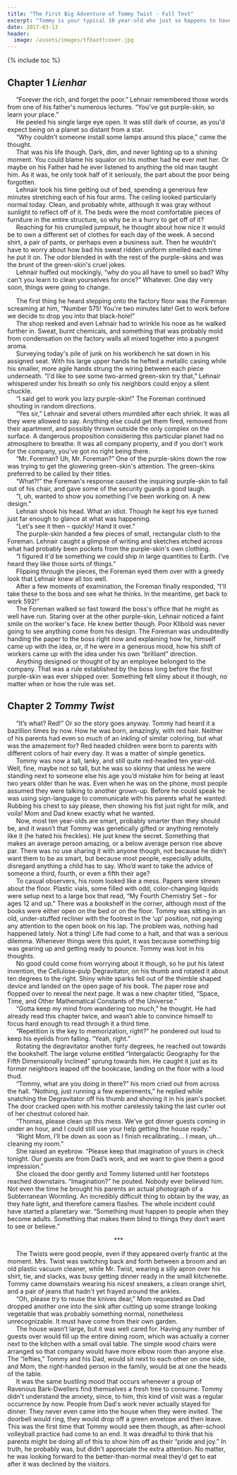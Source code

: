 ```yaml
---
title: "The First Big Adventure of Tommy Twist - Full Text"
excerpt: "Tommy is your typical 10 year-old who just so happens to have an over-active sense of curiosity.<br>Lehnair is your typical, single eyed Morgangetter who is stuck working in a factory on a barren mining planet.<br>Tommy has never seen an alien, and Lehnair has never met an Earthling, but all of that is about change!"
date: 2017-03-13
header:
  image: /assets/images/tfbaottcover.jpg
---
```

{% include toc %}

## Chapter 1 *Lienhar*

&nbsp;&nbsp;&nbsp;&nbsp;&nbsp;“Forever the rich, and forget the poor.” Lehnair remembered those words from one of his father's numerous lectures. “You've got purple-skin, so learn your place.”<br>
&nbsp;&nbsp;&nbsp;&nbsp;&nbsp;He peeled his single large eye open. It was still dark of course, as you'd expect being on a planet so distant from a star.<br>
&nbsp;&nbsp;&nbsp;&nbsp;&nbsp;“Why couldn't someone install some lamps around this place,” came the thought.<br>
&nbsp;&nbsp;&nbsp;&nbsp;&nbsp;That was his life though. Dark, dim, and never lighting up to a shining moment. You could blame his squalor on his mother had he ever met her. Or maybe on his Father had he ever listened to anything the old man taught him. As it was, he only took half of it seriously, the part about the poor being forgotten.<br>
&nbsp;&nbsp;&nbsp;&nbsp;&nbsp;Lehnair took his time getting out of bed, spending a generous few minutes stretching each of his four arms. The ceiling looked particularly normal today. Clean, and probably white, although it was gray without sunlight to reflect off of it. The beds were the most comfortable pieces of furniture in the entire structure, so why be in a hurry to get off of it?<br>
&nbsp;&nbsp;&nbsp;&nbsp;&nbsp;Reaching for his crumpled jumpsuit, he thought about how nice it would be to own a different set of clothes for each day of the week. A second shirt, a pair of pants, or perhaps even a business suit. Then he wouldn't have to worry about how bad his sweat ridden uniform smelled each time he put it on. The odor blended in with the rest of the purple-skins and was the brunt of the green-skin's cruel jokes.<br>
&nbsp;&nbsp;&nbsp;&nbsp;&nbsp;Lehnair huffed out mockingly, “why do you all have to smell so bad? Why can't you learn to clean yourselves for once?” Whatever. One day very soon, things were going to change.<br>
	
&nbsp;&nbsp;&nbsp;&nbsp;&nbsp;The first thing he heard stepping onto the factory floor was the Foreman screaming at him, “Number 575! You're two minutes late! Get to work before we decide to drop you into that black-hole!”<br>
&nbsp;&nbsp;&nbsp;&nbsp;&nbsp;The shop reeked and even Lehnair had to wrinkle his nose as he walked further in. Sweat, burnt chemicals, and something that was probably mold from condensation on the factory walls all mixed together into a pungent aroma.<br>
&nbsp;&nbsp;&nbsp;&nbsp;&nbsp;Surveying today's pile of junk on his workbench he sat down in his assigned seat. With his large upper hands he hefted a metallic casing while his smaller, more agile hands strung the wiring between each piece underneath. “I'd like to see some two-armed green-skin try that,” Lehnair whispered under his breath so only his neighbors could enjoy a silent chuckle. <br>
&nbsp;&nbsp;&nbsp;&nbsp;&nbsp;“I said get to work you lazy purple-skin!” The Foreman continued shouting in random directions.<br>
&nbsp;&nbsp;&nbsp;&nbsp;&nbsp;“Yes sir,” Lehnair and several others mumbled after each shriek. It was all they were allowed to say. Anything else could get them fired, removed from their apartment, and possibly thrown outside the only complex on the surface. A dangerous proposition considering this particular planet had no atmosphere to breathe. It was all company property, and if you don't work for the company, you've got no right being there.<br>
&nbsp;&nbsp;&nbsp;&nbsp;&nbsp;“Mr. Foreman? Uh, Mr. Foreman?” One of the purple-skins down the row was trying to get the glowering green-skin's attention. The green-skins preferred to be called by their titles.<br>
&nbsp;&nbsp;&nbsp;&nbsp;&nbsp;“What?!” the Foreman's response caused the inquiring purple-skin to fall out of his chair, and gave some of the security guards a good laugh.<br>
&nbsp;&nbsp;&nbsp;&nbsp;&nbsp;“I, uh, wanted to show you something I've been working on. A new design.”<br>
&nbsp;&nbsp;&nbsp;&nbsp;&nbsp;Lehnair shook his head. What an idiot. Though he kept his eye turned just far enough to glance at what was happening.<br>
&nbsp;&nbsp;&nbsp;&nbsp;&nbsp;“Let's see it then – quickly! Hand it over.”<br>
&nbsp;&nbsp;&nbsp;&nbsp;&nbsp;The purple-skin handed a few pieces of small, rectangular cloth to the Foreman. Lehnair caught a glimpse of writing and sketches etched across what had probably been pockets from the purple-skin's own clothing.<br>
&nbsp;&nbsp;&nbsp;&nbsp;&nbsp;“I figured it'd be something we could ship in large quantities to Earth. I've heard they like those sorts of things.”<br>
&nbsp;&nbsp;&nbsp;&nbsp;&nbsp;Flipping through the pieces, the Foreman eyed them over with a greedy look that Lehnair knew all too well.<br>
&nbsp;&nbsp;&nbsp;&nbsp;&nbsp;After a few moments of examination, the Foreman finally responded, “I'll take these to the boss and see what he thinks. In the meantime, get back to work 592!”<br>
&nbsp;&nbsp;&nbsp;&nbsp;&nbsp;The Foreman walked so fast toward the boss's office that he might as well have run. Staring over at the other purple-skin, Lehnair noticed a faint smile on the worker's face. He knew better though. Poor Klibold was never going to see anything come from his design. The Foreman was undoubtedly handing the paper to the boss right now and explaining how he, himself came up with the idea, or, if he were in a generous mood, how his shift of workers came up with the idea under his own “brilliant” direction. <br>
&nbsp;&nbsp;&nbsp;&nbsp;&nbsp;Anything designed or thought of by an employee belonged to the company. That was a rule established by the boss long before the first purple-skin was ever shipped over. Something felt slimy about it though, no matter when or how the rule was set.<br>


## Chapter 2 *Tommy Twist*

&nbsp;&nbsp;&nbsp;&nbsp;&nbsp;“It’s what? Red!” Or so the story goes anyway. Tommy had heard it a bazillion times by now. How he was born, amazingly, with red hair. Neither of his parents had even so much of an inkling of similar coloring, but what was the amazement for? Red headed children were born to parents with different colors of hair every day. It was a matter of simple genetics.<br>
&nbsp;&nbsp;&nbsp;&nbsp;&nbsp;Tommy was now a tall, lanky, and still quite red-headed ten year-old. Well, fine, maybe not so tall, but he was so skinny that unless he were standing next to someone else his age you’d mistake him for being at least two years older than he was. Even when he was on the phone, most people assumed they were talking to another grown-up. Before he could speak he was using sign-language to communicate with his parents what he wanted: Rubbing his chest to say please, then showing his fist just right for milk, and voila! Mom and Dad knew exactly what he wanted.<br>
&nbsp;&nbsp;&nbsp;&nbsp;&nbsp;Now, most ten year-olds are smart, probably smarter than they should be, and it wasn’t that Tommy was genetically gifted or anything remotely like it (he hated his freckles). He just knew the secret. Something that makes an average person amazing, or a below average person rise above par. There was no use sharing it with anyone though, not because he didn’t want them to be as smart, but because most people, especially adults, disregard anything a child has to say. Who’d want to take the advice of someone a third, fourth, or even a fifth their age?<br>
&nbsp;&nbsp;&nbsp;&nbsp;&nbsp;To casual observers, his room looked like a mess. Papers were strewn about the floor. Plastic vials, some filled with odd, color-changing liquids were setup next to a large box that read, “My Fourth Chemistry Set – for ages 12 and up.” There was a bookshelf in the corner, although most of the books were either open on the bed or on the floor. Tommy was sitting in an old, under-stuffed recliner with the footrest in the ‘up’ position, not paying any attention to the open book on his lap. The problem was, nothing had happened lately. Not a thing! Life had come to a halt, and that was a serious dilemma. Whenever things were this quiet, it was because something big was gearing up and getting ready to pounce. Tommy was lost in his thoughts. <br>
&nbsp;&nbsp;&nbsp;&nbsp;&nbsp;No good could come from worrying about it though, so he put his latest invention, the Cellulose-pulp Degravitator, on his thumb and rotated it about ten degrees to the right. Shiny white sparks fell out of the thimble shaped device and landed on the open page of his book. The paper rose and flopped over to reveal the next page. It was a new chapter titled, “Space, Time, and Other Mathematical Constants of the Universe.”<br>
&nbsp;&nbsp;&nbsp;&nbsp;&nbsp;“Gotta keep my mind from wandering too much,” he thought. He had already read this chapter twice, and wasn’t able to convince himself to focus hard enough to read through it a third time.<br>
&nbsp;&nbsp;&nbsp;&nbsp;&nbsp;“Repetition is the key to memorization, right?” he pondered out loud to keep his eyelids from falling. “Yeah, right.”<br>
&nbsp;&nbsp;&nbsp;&nbsp;&nbsp;Rotating the degravitator another forty degrees, he reached out towards the bookshelf. The large volume entitled “Intergalactic Geography for the Fifth Dimensionally Inclined” sprung towards him. He caught it just as its former neighbors leaped off the bookcase, landing on the floor with a loud thud. <br>
&nbsp;&nbsp;&nbsp;&nbsp;&nbsp;“Tommy, what are you doing in there?” his mom cried out from across the hall. “Nothing, just running a few experiments,” he replied while snatching the Degravitator off his thumb and shoving it in his jean's pocket. The door cracked open with his mother carelessly taking the last curler out of her chestnut colored hair.<br>
&nbsp;&nbsp;&nbsp;&nbsp;&nbsp;“Thomas, please clean up this mess. We’ve got dinner guests coming in under an hour, and I could still use your help getting the house ready.” <br>
&nbsp;&nbsp;&nbsp;&nbsp;&nbsp;“Right Mom, I’ll be down as soon as I finish recalibrating… I mean, uh… cleaning my room.” <br>
&nbsp;&nbsp;&nbsp;&nbsp;&nbsp;She raised an eyebrow. “Please keep that imagination of yours in check tonight. Our guests are from Dad’s work, and we want to give them a good impression.”<br>
&nbsp;&nbsp;&nbsp;&nbsp;&nbsp;She closed the door gently and Tommy listened until her footsteps reached downstairs. “Imagination?” he pouted. Nobody ever believed him. Not even the time he brought his parents an actual photograph of a Subterranean Wormling. An incredibly difficult thing to obtain by the way, as they hate light, and therefore camera flashes. The whole incident could have started a planetary war. “Something must happen to people when they become adults. Something that makes them blind to things they don’t want to see or believe.”<br>

<center>&#42;&#42;&#42;</center>

&nbsp;&nbsp;&nbsp;&nbsp;&nbsp;The Twists were good people, even if they appeared overly frantic at the moment. Mrs. Twist was switching back and forth between a broom and an old plastic vacuum cleaner, while Mr. Twist, wearing a silly apron over his shirt, tie, and slacks, was busy getting dinner ready in the small kitchenette. Tommy came downstairs wearing his nicest sneakers, a clean orange shirt, and a pair of jeans that hadn't yet frayed around the ankles.<br>
&nbsp;&nbsp;&nbsp;&nbsp;&nbsp;“Oh, please try to reuse the knives dear,” Mom requested as Dad dropped another one into the sink after cutting up some strange looking vegetable that was probably something normal, nonetheless unrecognizable. It must have come from their own garden.<br>
&nbsp;&nbsp;&nbsp;&nbsp;&nbsp;The house wasn’t large, but it was well cared for. Having any number of guests over would fill up the entire dining room, which was actually a corner next to the kitchen with a small oval table. The simple wood chairs were arranged so that company would have more elbow room than anyone else. The “lefties,” Tommy and his Dad, would sit next to each other on one side, and Mom, the right-handed person in the family, would be at one the heads of the table.<br>
&nbsp;&nbsp;&nbsp;&nbsp;&nbsp;It was the same bustling mood that occurs whenever a group of Ravenous Bark-Dwellers find themselves a fresh tree to consume. Tommy didn't understand the anxiety, since, to him, this kind of visit was a regular occurrence by now. People from Dad's work never actually stayed for dinner. They never even came into the house when they were invited. The doorbell would ring, they would drop off a green envelope and then leave. This was the first time that Tommy would see them though, as after-school volleyball practice had come to an end. It was dreadful to think that his parents might be doing all of this to show him off as their “pride and joy.” In truth, he probably was, but didn't appreciate the extra attention. No matter, he was looking forward to the better-than-normal meal they'd get to eat after it was declined by the visitors.<br>
